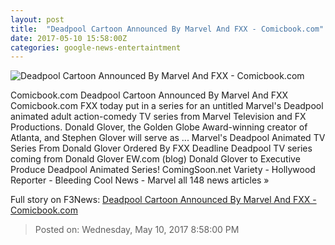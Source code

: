 ```yaml
---
layout: post
title:  "Deadpool Cartoon Announced By Marvel And FXX - Comicbook.com"
date: 2017-05-10 15:58:00Z
categories: google-news-entertaintment
---
```


![Deadpool Cartoon Announced By Marvel And FXX - Comicbook.com](http://media.comicbook.com/2017/05/deadpoolcartoon-995473-640x320.jpg)

Comicbook.com Deadpool Cartoon Announced By Marvel And FXX Comicbook.com FXX today put in a series for an untitled Marvel's Deadpool animated adult action-comedy TV series from Marvel Television and FX Productions. Donald Glover, the Golden Globe Award-winning creator of Atlanta, and Stephen Glover will serve as ... Marvel's Deadpool Animated TV Series From Donald Glover Ordered By FXX Deadline Deadpool TV series coming from Donald Glover EW.com (blog) Donald Glover to Executive Produce Deadpool Animated Series! ComingSoon.net Variety - Hollywood Reporter - Bleeding Cool News - Marvel all 148 news articles »


Full story on F3News: [Deadpool Cartoon Announced By Marvel And FXX - Comicbook.com](http://www.f3nws.com/n/VVFpdF)

> Posted on: Wednesday, May 10, 2017 8:58:00 PM

